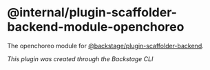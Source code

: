 # @internal/plugin-scaffolder-backend-module-openchoreo

The openchoreo module for [@backstage/plugin-scaffolder-backend](https://www.npmjs.com/package/@backstage/plugin-scaffolder-backend).

_This plugin was created through the Backstage CLI_
